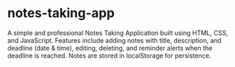 # notes-taking-app
A simple and professional Notes Taking Application built using HTML, CSS, and JavaScript.  Features include adding notes with title, description, and deadline (date &amp; time), editing, deleting,  and reminder alerts when the deadline is reached. Notes are stored in localStorage for persistence.
